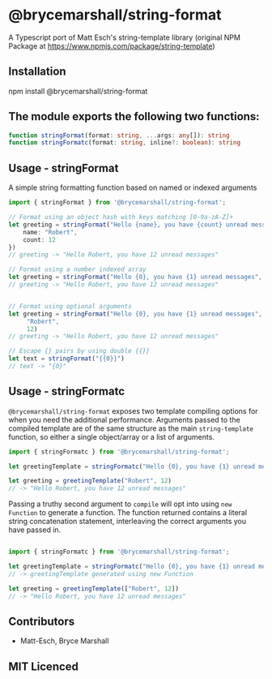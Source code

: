 # @brycemarshall/string-format
A Typescript port of Matt Esch's string-template library (original NPM Package at https://www.npmjs.com/package/string-template)

## Installation

npm install @brycemarshall/string-format

## The module exports the following two functions:

```ts
function stringFormat(format: string, ...args: any[]): string
function stringFormatc(format: string, inline?: boolean): string
```

## Usage - stringFormat

A simple string formatting function based on named or indexed arguments

```ts
import { stringFormat } from '@brycemarshall/string-format';

// Format using an object hash with keys matching [0-9a-zA-Z]+
let greeting = stringFormat("Hello {name}, you have {count} unread messages", {
    name: "Robert",
    count: 12
})
// greeting -> "Hello Robert, you have 12 unread messages"

// Format using a number indexed array
let greeting = stringFormat("Hello {0}, you have {1} unread messages", ["Robert", 12])
// greeting -> "Hello Robert, you have 12 unread messages"


// Format using optional arguments
let greeting = stringFormat("Hello {0}, you have {1} unread messages",
     "Robert",
     12)
// greeting -> "Hello Robert, you have 12 unread messages"

// Escape {} pairs by using double {{}}
let text = stringFormat("{{0}}")
// text -> "{0}"
```

## Usage - stringFormatc

`@brycemarshall/string-format` exposes two template compiling options for when you need the additional performance.
Arguments passed to the compiled template are of the same structure as the main `string-template` function, so either a single object/array or a list of arguments.

```ts
import { stringFormatc } from '@brycemarshall/string-format';

let greetingTemplate = stringFormatc("Hello {0}, you have {1} unread messages")

let greeting = greetingTemplate("Robert", 12)
// -> "Hello Robert, you have 12 unread messages"
```

Passing a truthy second argument to `compile` will opt into using `new Function` to generate a function. The function returned contains a literal string concatenation statement, interleaving the correct arguments you have passed in.

```ts

import { stringFormatc } from '@brycemarshall/string-format';

let greetingTemplate = stringFormatc("Hello {0}, you have {1} unread messages", true)
// -> greetingTemplate generated using new Function

let greeting = greetingTemplate(["Robert", 12])
// -> "Hello Robert, you have 12 unread messages"
```

## Contributors

 - Matt-Esch, Bryce Marshall

## MIT Licenced

